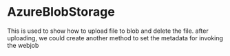 # AzureBlobStorage

This is used to show how to upload file to blob and delete the file. after uploading, we could create another method to set the metadata for invoking the webjob
